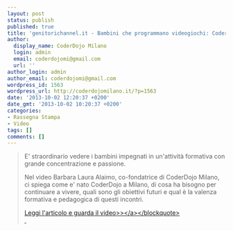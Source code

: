 ```yaml
---
layout: post
status: publish
published: true
title: 'genitorichannel.it - Bambini che programmano videogiochi: CoderDojo'
author:
  display_name: CoderDojo Milano
  login: admin
  email: coderdojomi@gmail.com
  url: ''
author_login: admin
author_email: coderdojomi@gmail.com
wordpress_id: 1563
wordpress_url: http://coderdojomilano.it/?p=1563
date: '2013-10-02 12:20:37 +0200'
date_gmt: '2013-10-02 10:20:37 +0200'
categories:
- Rassegna Stampa
- Video
tags: []
comments: []
---
```

<blockquote>E' straordinario vedere i bambini impegnati in un'attivit&agrave; formativa con grande concentrazione e passione.</p>
<p>Nel video Barbara Laura Alaimo, co-fondatrice di CoderDojo Milano, ci spiega come e' nato CoderDojo a Milano, di cosa ha bisogno per continuare a vivere, quali sono gli obiettivi futuri e qual &egrave; la valenza formativa e pedagogica di questi incontri.</p>
<p><a href="http:&#47;&#47;www.genitorichannel.it&#47;video-scuola&#47;bambini-programmatori-videogiochi.html" target="_blank">Leggi l'articolo e guarda il video>><&#47;a><&#47;blockquote><br />
&nbsp;</p>
